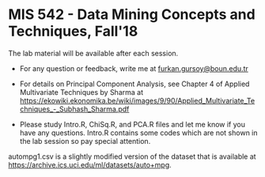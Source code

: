 # MIS 542 - Data Mining Concepts and Techniques, Fall'18
The lab material will be available after each session.


* For any question or feedback, write me at furkan.gursoy@boun.edu.tr

* For details on Principal Component Analysis, see Chapter 4 of Applied Multivariate Techniques by Sharma at https://ekowiki.ekonomika.be/wiki/images/9/90/Applied_Multivariate_Techniques_-_Subhash_Sharma.pdf

* Please study Intro.R, ChiSq.R, and PCA.R files and let me know if you have any questions. Intro.R contains some codes which are not shown in the lab session so pay special attention.


autompg1.csv is a slightly modified version of the dataset that is available at https://archive.ics.uci.edu/ml/datasets/auto+mpg.
